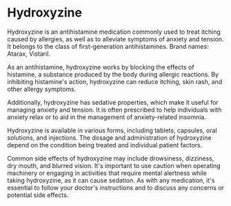 [//]: # (
source: gpt-3 + jph editing
tags: antihistamines medications
)

# Hydroxyzine

Hydroxyzine is an antihistamine medication commonly used to treat itching caused by allergies, as well as to alleviate symptoms of anxiety and tension. It belongs to the class of first-generation antihistamines. Brand names: Atarax, Vistaril.

As an antihistamine, hydroxyzine works by blocking the effects of histamine, a substance produced by the body during allergic reactions. By inhibiting histamine's action, hydroxyzine can reduce itching, skin rash, and other allergy symptoms.

Additionally, hydroxyzine has sedative properties, which make it useful for managing anxiety and tension. It is often prescribed to help individuals with anxiety relax or to aid in the management of anxiety-related insomnia.

Hydroxyzine is available in various forms, including tablets, capsules, oral solutions, and injections. The dosage and administration of hydroxyzine depend on the condition being treated and individual patient factors.

Common side effects of hydroxyzine may include drowsiness, dizziness, dry mouth, and blurred vision. It's important to use caution when operating machinery or engaging in activities that require mental alertness while taking hydroxyzine, as it can cause sedation. As with any medication, it's essential to follow your doctor's instructions and to discuss any concerns or potential side effects.
